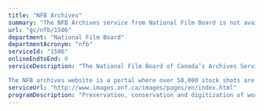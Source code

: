 ```yaml
---
title: "NFB Archives"
summary: "The NFB Archives service from National Film Board is not available end-to-end online, according to the GC Service Inventory."
url: "gc/nfb/1506"
department: "National Film Board"
departmentAcronym: "nfb"
serviceId: "1506"
onlineEndtoEnd: 0
serviceDescription: "The National Film Board of Canada’s Archives Service specializes in licensing material from the NFB’s vaults and film productions, such as stock footage, photographs and film excerpts. 

The NFB archives website is a portal where over 50,000 stock shots are available online. This tool allows customers to search, view and download low-resolution footage for free so that they can prepare a rough cut before ordering broadcast-quality transfers."
serviceUrl: "http://www.images.onf.ca/images/pages/en/index.html"
programDescription: "Preservation, conservation and digitization of works"
---
```

